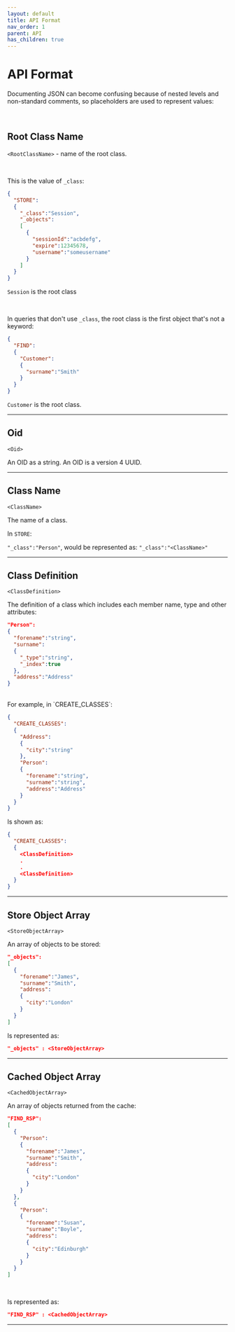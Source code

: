 ```yaml
---
layout: default
title: API Format
nav_order: 1
parent: API
has_children: true
---
```


# API Format

Documenting JSON can become confusing because of nested levels and non-standard comments, so placeholders are used to represent values:

<br/>


## Root Class Name

`<RootClassName>` - name of the root class.

<br/>

This is the value of `_class`:

```json
{
  "STORE":
  {
    "_class":"Session",
    "_objects":
    [
      {
        "sessionId":"acbdefg",
        "expire":12345678,
        "username":"someusername"
      }
    ]
  }
}
``` 

`Session` is the root class 

<br/>

In queries that don't use `_class`, the root class is the first object that's not a keyword:

```json
{
  "FIND":
  {
    "Customer":
    {
      "surname":"Smith"
    }
  }
}
```

```Customer``` is the root class.



---

## Oid

```<Oid>```

An OID as a string. An OID is a version 4 UUID.

---

## Class Name
```<ClassName>```

The name of a class.

In `STORE`:

`"_class":"Person"`, would be represented as: `"_class":"<ClassName>"`

---

## Class Definition
```<ClassDefinition>```

The definition of a class which includes each member name, type and other attributes:

```json
"Person":
{
  "forename":"string",
  "surname":
  {
    "_type":"string",
    "_index":true
  },
  "address":"Address"
}
```

</br>
For example, in `CREATE_CLASSES`:

```json
{
  "CREATE_CLASSES":
  {
    "Address":
    {
      "city":"string"      
    },
    "Person":
    {
      "forename":"string",
      "surname":"string",
      "address":"Address"
    }
  }
}
```

Is shown as:

```json
{
  "CREATE_CLASSES":
  {
    <ClassDefinition>
    .
    .
    <ClassDefinition>
  }
}
```


---

## Store Object Array
`<StoreObjectArray>`

An array of objects to be stored:

```json
"_objects":
[
  {
    "forename":"James",
    "surname":"Smith",
    "address":
    {
      "city":"London"
    }
  }
]
```

Is represented as:

```json
"_objects" : <StoreObjectArray>
```

---

## Cached Object Array
`<CachedObjectArray>`

An array of objects returned from the cache:

```json
"FIND_RSP":
[
  {
    "Person":
    {
      "forename":"James",
      "surname":"Smith",
      "address":
      {
        "city":"London"
      }
    }
  },
  {
    "Person":
    {
      "forename":"Susan",
      "surname":"Boyle",
      "address":
      {
        "city":"Edinburgh"
      }
    }
  }
]
```

<br/>

Is represented as:

```json
"FIND_RSP" : <CachedObjectArray>

```

---
